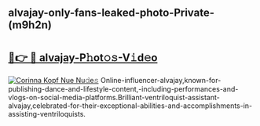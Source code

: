 ## alvajay-only-fans​-leaked-photo​-Private-(m9h2n)


# <h2><a href="https://mediaupload.pro?title=alvajay&ref=git">🔗👉 🔴 alvajay-P𝚑ot𝚘𝚜-V𝚒d𝚎o</a></h2>

[![Corinna Kopf Nue Nu𝚍e𝚜](https://i.imgur.com/0qMVB7G.gif)](https://mediaupload.pro?title=alvajay&ref=git)
Online-influencer-alvajay,known-for-publishing-dance-and-lifestyle-content,-including-performances-and-vlogs-on-social-media-platforms.Brilliant-ventriloquist-assistant-alvajay,celebrated-for-their-exceptional-abilities-and-accomplishments-in-assisting-ventriloquists.  